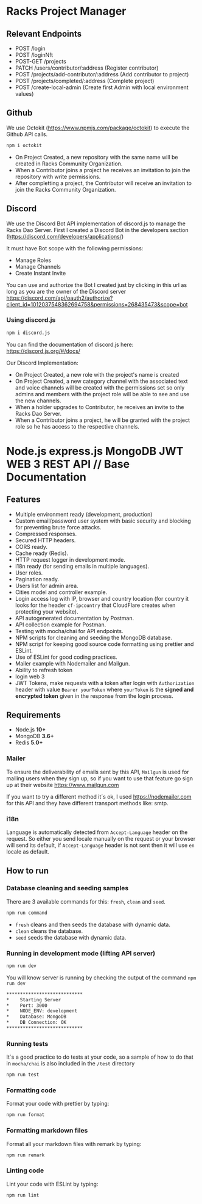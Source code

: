 # Racks Project Manager

## Relevant Endpoints

- POST /login
- POST /loginNft
- POST-GET /projects
- PATCH /users/contributor/:address (Register contributor)
- POST /projects/add-contributor/:address (Add contributor to project)
- POST /projects/completed/:address (Complete project)
- POST /create-local-admin (Create first Admin with local environment values)

## Github

We use Octokit (https://www.npmjs.com/package/octokit) to execute the Github API calls.

```bash
npm i octokit
```

- On Project Created, a new repository with the same name will be created in Racks Community Organization.
- When a Contributor joins a project he receives an invitation to join the repository with write permissions.
- After completting a project, the Contributor will receive an invitation to join the Racks Community Organization.

## Discord

We use the Discord Bot API implementation of discord.js to manage the Racks Dao Server.
First I created a Discord Bot in the developers section (https://discord.com/developers/applications/)

It must have Bot scope with the following permissions:

- Manage Roles
- Manage Channels
- Create Instant Invite

You can use and authorize the Bot I created just by clicking in this url as long as you are the owner of the Discord server
https://discord.com/api/oauth2/authorize?client_id=1012037548362694758&permissions=268435473&scope=bot

### Using discord.js

```bash
npm i discord.js
```

You can find the documentation of discord.js here: https://discord.js.org/#/docs/

Our Discord Implementation:

- On Project Created, a new role with the project's name is created
- On Project Created, a new category channel with the associated text and voice channels will be created with the permissions set so only admins and members with the project role will be able to see and use the new channels.
- When a holder upgrades to Contributor, he receives an invite to the Racks Dao Server.
- When a Contributor joins a project, he will be granted with the project role so he has access to the respective channels.

# Node.js express.js MongoDB JWT WEB 3 REST API // Base Documentation

## Features

- Multiple environment ready (development, production)
- Custom email/password user system with basic security and blocking for preventing brute force attacks.
- Compressed responses.
- Secured HTTP headers.
- CORS ready.
- Cache ready (Redis).
- HTTP request logger in development mode.
- i18n ready (for sending emails in multiple languages).
- User roles.
- Pagination ready.
- Users list for admin area.
- Cities model and controller example.
- Login access log with IP, browser and country location (for country it looks for the header `cf-ipcountry` that CloudFlare creates when protecting your website).
- API autogenerated documentation by Postman.
- API collection example for Postman.
- Testing with mocha/chai for API endpoints.
- NPM scripts for cleaning and seeding the MongoDB database.
- NPM script for keeping good source code formatting using prettier and ESLint.
- Use of ESLint for good coding practices.
- Mailer example with Nodemailer and Mailgun.
- Ability to refresh token
- login web 3
- JWT Tokens, make requests with a token after login with `Authorization` header with value `Bearer yourToken` where `yourToken` is the **signed and encrypted token** given in the response from the login process.

## Requirements

- Node.js **10+**
- MongoDB **3.6+**
- Redis **5.0+**

### Mailer

To ensure the deliverability of emails sent by this API, `Mailgun` is used for mailing users when they sign up, so if you want to use that feature go sign up at their website <https://www.mailgun.com>

If you want to try a different method it´s ok, I used <https://nodemailer.com> for this API and they have different transport methods like: smtp.

### i18n

Language is automatically detected from `Accept-Language` header on the request. So either you send locale manually on the request or your browser will send its default, if `Accept-Language` header is not sent then it will use `en` locale as default.

## How to run

### Database cleaning and seeding samples

There are 3 available commands for this: `fresh`, `clean` and `seed`.

```bash
npm run command
```

- `fresh` cleans and then seeds the database with dynamic data.
- `clean` cleans the database.
- `seed` seeds the database with dynamic data.

### Running in development mode (lifting API server)

```bash
npm run dev
```

You will know server is running by checking the output of the command `npm run dev`

```bash
****************************
*    Starting Server
*    Port: 3000
*    NODE_ENV: development
*    Database: MongoDB
*    DB Connection: OK
****************************
```

### Running tests

It´s a good practice to do tests at your code, so a sample of how to do that in `mocha/chai` is also included in the `/test` directory

```bash
npm run test
```

### Formatting code

Format your code with prettier by typing:

```bash
npm run format
```

### Formatting markdown files

Format all your markdown files with remark by typing:

```bash
npm run remark
```

### Linting code

Lint your code with ESLint by typing:

```bash
npm run lint
```
